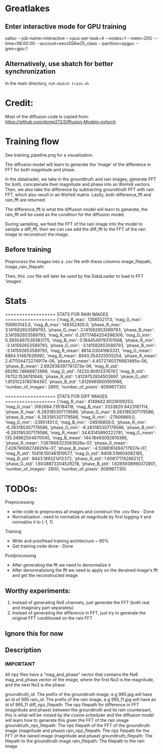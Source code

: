 # Greatlakes

## Enter interactive mode for GPU training
salloc --job-name=interactive --cpus-per-task=4 --nodes=1 --mem=20G --time=08:00:00 --account=eecs556w25_class --partition=spgpu --gres=gpu:1

## Alternatively, use sbatch for better synchronization
In the main directory, run `sbatch train.sh`

# Credit:
Most of the diffusion code is copied from:
https://github.com/dome272/Diffusion-Models-pytorch

# Training flow 

See training_pipeline.png for a visualization. 

The diffusion model will learn to generate the 'image' of the difference in FFT for both magnitude and phase .

In the dataloader, we take in the groundtruth and rain images, generate FFT for both, concatenate
their magnitude and phase into an WxHx6 vectors. Then, we also take the difference by subtracting
groundtruth FFT with rain FFT, which also result in an WxHx6 matrix. Lastly, both difference_fft 
and rain_fft are returned. 

The difference_fft is what the diffusion model will learn to generate, the rain_fft will be used
as the condition for the diffusion model. 

During sampling, we feed the FFT of the rain image into the model to sample a diff_fft, then
we can use add the diff_fft to the FFT of the rain image to reconstruct the image. 


## Before training 
Preprocess the images into a .csv file with these columns
image_filepath, image_rain_filepath

Then, this .csv file will later be used by the DataLoader to load in FFT 'images'. 

# Stats 

================== STATS FOR RAIN IMAGES ==================
{'mag_R_max': 135855217.0, 
 'mag_G_max': 156903143.0, 
 'mag_B_max': 148352405.0, 
 'phase_R_max': 3.141592653589793, 
 'phase_G_max': 3.141592653589793, 
 'phase_B_max': 3.141592653589793, 
 'mag_R_min': 0.26717484204398306, 
 'mag_G_min': 0.3930467039383175, 
 'mag_B_min': 0.1844549793101568, 
 'phase_R_min': -3.141592653589793, 
 'phase_G_min': -3.141592653589793, 
 'phase_B_min': -3.141592653589793, 
 'mag_R_mean': 8814.03041683331, 
 'mag_G_mean': 8864.51467626992, 
 'mag_B_mean': 8940.354325505254, 
 'phase_R_mean': 2.471104472274917e-06, 
 'phase_G_mean': 4.4572740376683465e-06, 
 'phase_B_mean': 2.692936397761373e-06, 
 'mag_R_std': 66290.74666972898, 
 'mag_G_std': 74220.80913376767, 
 'mag_B_std': 74752.1538781648, 
 'phase_R_std': 1.8129752834502697, 
 'phase_G_std': 1.8131023785194367, 
 'phase_B_std': 1.8126965600959166, 
 'number_of_images': 2800, 
 'number_of_pixels': 608967730}

================== STATS FOR DIFF IMAGES ==================
{'mag_R_max': 4149842.8029009253, 
 'mag_G_max': 3182684.735184118, 
 'mag_B_max': 3333820.9423187114, 
 'phase_R_max': 6.283185307179586, 
 'phase_G_max': 6.283185307179586, 
 'phase_B_max': 6.283185307179586, 
 'mag_R_min': -27906869.0, 
 'mag_G_min': -23951451.0, 
 'mag_B_min': -24936859.0, 
 'phase_R_min': -6.283185307179586, 
 'phase_G_min': -6.283185307179586, 
 'phase_B_min': -6.283185307179586, 
 'mag_R_mean': 34.63145890222781, 
 'mag_G_mean': 135.34962504670045, 
 'mag_B_mean': 144.18493092819386, 
 'phase_R_mean': 7.067668323583826e-07, 
 'phase_G_mean': 7.428790062749291e-07, 
 'phase_B_mean': -4.5398161494717937e-07, 
 'mag_R_std': 10419.150481819577, 
 'mag_G_std': 9409.519604082185, 
 'mag_B_std': 9443.189321412372, 
 'phase_R_std': 1.606171782862127, 
 'phase_G_std': 1.6038872204529218, 
 'phase_B_std': 1.6265938990072801, 
 'number_of_images': 2800, 
 'number_of_pixels': 608967730}

# TODOs:
Preprocessing 
- write code to preprocess all images and construct the .csv files - Done
- Normalization : need to normalize all magnitude by first logging it and normalize it to [-1, 1]

Training 
- Write and proofread training architecture ~ 90%
- Get training code done - Done

Postprocessing 
- After generating the fft we need to denormalize it 
- After denormalizinng the fft we need to apply on the derained image's fft and get the reconstructed image  

## Worthy experiments:
1. Instead of generating Nx6 channels, just generate the FFT (both real and imaginary part separately)
2. Instead of generating the difference in FFT, just try to generate the original FFT conditioned on the 
   rain FFT

## Ignore this for now 

## Description

### IMPORTANT
All npz files have a "mag_and_phase" vector that contains the Nx6 mag_and_phase vector of the 
image, where the first Nx3 is the magnitude, and the next Nx3 is the phase

groundtruth_id:           The prefix of the groundtruth image, e.g 995.jpg will have an id of 995
rain_id:                  The prefix of the rain image, e.g 995_11.jpg will have an id of 995_11
diff_npz_filepath:        The npz filepath for difference in FFT (magnitude and phase) 
                          between the groundtruth and its rain counterpart, this is what 
                          will be noised by the cosine scheduler and the diffusion model 
                          will learn how to generate this given the FFT of the rain image
groundtruth_npz_filepath: The npz filepath of the FFT of the groundtruth image (magnitude and phase) 
rain_npz_filepath:        The npz filepath for the FFT of the rained image (magnitude and phase)
groundtruth_filepath:     The filepath to the groundtruth image
rain_filepath:            The filepath to the rain image


